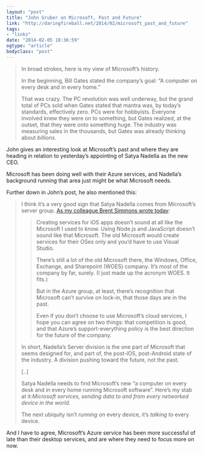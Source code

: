 ```yaml
---
layout: "post"
title: "John Gruber on Microsoft, Past and Future"
link: "http://daringfireball.net/2014/02/microsoft_past_and_future"
tags: 
- "links"
date: "2014-02-05 18:36:59"
ogtype: "article"
bodyclass: "post"
---
```


> In broad strokes, here is my view of Microsoft’s history.
> 
> In the beginning, Bill Gates stated the company’s goal: “A computer on every desk and in every home.”
> 
> That was crazy. The PC revolution was well underway, but the grand total of PCs sold when Gates stated that mantra was, by today’s standards, effectively zero. PCs were for hobbyists. Everyone involved knew they were on to something, but Gates realized, at the outset, that they were onto something huge. The industry was measuring sales in the thousands, but Gates was already thinking about *billions*.

John gives an interesting look at Microsoft’s past and where they are heading in relation to yesterday’s appointing of Satya Nadella as the new CEO.

Microsoft has been doing well with their Azure services, and Nadella’s background running that area just might be what Microsoft needs.

Further down in John’s post, he also mentioned this:

> I think it’s a very good sign that Satya Nadella comes from Microsoft’s server group. [As my colleague Brent Simmons wrote today](http://inessential.com/2014/02/04/azure_takes_over):
> 
> > Creating services for iOS apps doesn’t sound at all like the Microsoft I used to know. Using Node.js and JavaScript doesn’t sound like that Microsoft. The old Microsoft would create services for their OSes only and you’d have to use Visual Studio.
> > 
> > There’s still a lot of the old Microsoft there, the Windows, Office, Exchange, and Sharepoint (WOES) company. It’s most of the company by far, surely. (I just made up the acronym WOES. It fits.)
> > 
> > But in the Azure group, at least, there’s recognition that Microsoft can’t survive on lock-in, that those days are in the past.
> > 
> > Even if you don’t choose to use Microsoft’s cloud services, I hope you can agree on two things: that competition is good, and that Azure’s support-everything policy is the best direction for the future of the company.
> 
> In short, Nadella’s Server division is the one part of Microsoft that seems designed for, and part of, the post-iOS, post-Android state of the industry. A division pushing toward the future, not the past.
> 
> [..]
> 
> Satya Nadella needs to find Microsoft’s new “a computer on every desk and in every home running Microsoft software”. Here’s my stab at it:*Microsoft services, sending data to and from every networked device in the world.*
> 
> The next ubiquity isn’t *running on* every device, it’s *talking to* every device.

And I have to agree, Microsoft’s Azure service has been more successful of late than their desktop services, and are where they need to focus more on now.